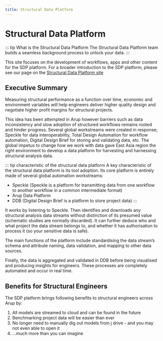 ```yaml
---
title: Structural Data Platform
---
```


# Structural Data Platform

::: tip What is the Structural Data Platform
The Structural Data Platform team builds a seamless background process to unlock your data. 
:::

This site focuses on the development of workflows, apps and other content for the SDP platform.  For a broader introduction to the SDP platform, please see our page on the [Structural Data Platform site](https://arup.sharepoint.com/sites/Structural/SitePages/IiA/IiA-25638.aspx)


## Executive Summary
Measuring structural performance as a function over time, economic and environment variables will help engineers deliver higher quality design and negotiate higher profit margins for structural projects.

This idea has been attempted in Arup however barriers such as data inconsistency and slow adoption of structured workflows remains rooted and hinder progress. Several global workstreams were created in response; Speckle for data interoperability, Total Design Automation for workflow automation, Digital Design Brief for storing and validating data, etc. The global impetus to change how we work with data gave East Asia region the right environment to develop a data platform for harvesting and harnessing structural analysis data. 


::: tip characteristic of the structural data platform
A key characteristic of the structural data platform is its tool adoption. Its core platform is entirely made of several global automation workstreams:

- Speckle (Speckle is a platform for transmitting data from one workflow to another workflow in a common intermediate format)
- Arup Data Platform
- DDB (Digital Design Brief is a platform to store project data)
:::


It works by listening to Speckle. Then identifies and downloads any structural analysis data streams without distinction of its presumed value (schematic studies are normally discarded). It can further deduce who and what project the data stream belongs to, and whether it has authorisation to process it (so your sensitive data is safe). 

The main functions of the platform include standardising the data stream’s schema and attribute naming, data validation, and mapping to other data sources. 

Finally, the data is aggregated and validated in DDB before being visualised and producing insights for engineers. These processes are completely automated and occur in real time. 


## Benefits for Structural Engineers

The SDP platform brings following benefits to structural engineers across Arup by:

1. All models are streamed to cloud and can be found in the future
2. Benchmarking project data will be easier than ever
3. No longer need to manually dig out models from j drive - and you may not even able to open it
4. ...much more than you can imagine

